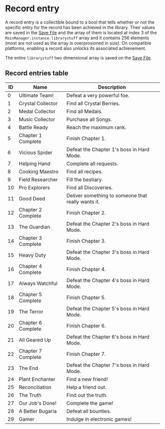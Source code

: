 # Record entry

A record entry is a collectible bound to a bool that tells whether or not the specific entry for the record has been achieved in the library. Their values are saved in the [Save File](../../Save%20File.md) and the array of them is located at index 3 of the `MainManager.instance.librarystuff` array and it contains 256 elements (most are not used as the array is overprosioned in size). On compatible platforms, enabling a record also unlocks its associated achievement.

The entire `librarystuff` two dimensional array is saved on the [Save File](../../Save%20File.md).

## Record entries table

|ID|Name|Description|
|--|----|-----------|
|0|Ultimate Team!|Defeat a very powerful foe.|
|1|Crystal Collector|Find all Crystal Berries.|
|2|Medal Collector|Find all Medals.|
|3|Music Collector|Purchase all Songs.|
|4|Battle Ready|Reach the maximum rank.|
|5|Chapter 1 Complete|Finish Chapter 1.|
|6|Vicious Spider|Defeat the Chapter 1's boss in Hard Mode.|
|7|Helping Hand|Complete all requests.|
|8|Cooking Maestro|Find all recipes.|
|9|Field Researcher|Fill the bestiary.|
|10|Pro Explorers|Find all Discoveries.|
|11|Good Deed|Deliver something to someone that really wants it.|
|12|Chapter 2 Complete|Finish Chapter 2.|
|13|The Guardian|Defeat the Chapter 2's boss in Hard Mode.|
|14|Chapter 3 Complete|Finish Chapter 3.|
|15|Heavy Duty|Defeat the Chapter 3's boss in Hard Mode.|
|16|Chapter 4 Complete|Finish Chapter 4.|
|17|Always Watchful|Defeat the Chapter 4's boss in Hard Mode.|
|18|Chapter 5 Complete|Finish Chapter 5.|
|19|The Terror|Defeat the Chapter 5's boss in Hard Mode.|
|20|Chapter 6 Complete|Finish Chapter 6.|
|21|All Geared Up|Defeat the Chapter 6's boss in Hard Mode.|
|22|Chapter 7 Complete|Finish Chapter 7.|
|23|The End|Defeat the Chapter 7's boss in Hard Mode.|
|24|Plant Enchanter|Find a new friend!|
|25|Reconciliation|Help a friend out.|
|26|The Truth|Find out the truth.|
|27|Our Job's Done!|Complete the game!|
|28|A Better Bugaria|Defeat all bounties.|
|29|Gamer|Indulge in electronic games!|
